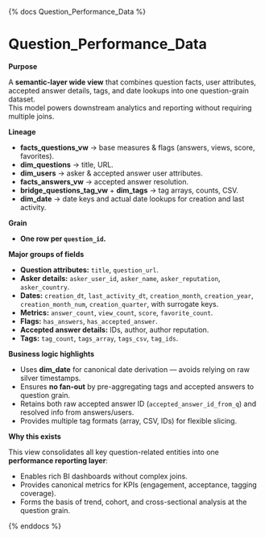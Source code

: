 {% docs Question_Performance_Data %}

# Question_Performance_Data 

**Purpose**

A **semantic-layer wide view** that combines question facts, user attributes, accepted answer details, tags, and date lookups into one question-grain dataset.  
This model powers downstream analytics and reporting without requiring multiple joins.

**Lineage**

- **facts_questions_vw** → base measures & flags (answers, views, score, favorites).  
- **dim_questions** → title, URL.  
- **dim_users** → asker & accepted answer user attributes.  
- **facts_answers_vw** → accepted answer resolution.  
- **bridge_questions_tag_vw** + **dim_tags** → tag arrays, counts, CSV.  
- **dim_date** → date keys and actual date lookups for creation and last activity.

**Grain**

- **One row per `question_id`.**

**Major groups of fields**

- **Question attributes:** `title`, `question_url`.  
- **Asker details:** `asker_user_id`, `asker_name`, `asker_reputation`, `asker_country`.  
- **Dates:** `creation_dt`, `last_activity_dt`, `creation_month`, `creation_year`, `creation_month_num`, `creation_quarter`, with surrogate keys.  
- **Metrics:** `answer_count`, `view_count`, `score`, `favorite_count`.  
- **Flags:** `has_answers`, `has_accepted_answer`.  
- **Accepted answer details:** IDs, author, author reputation.  
- **Tags:** `tag_count`, `tags_array`, `tags_csv`, `tag_ids`.

**Business logic highlights**

- Uses **dim_date** for canonical date derivation — avoids relying on raw silver timestamps.  
- Ensures **no fan-out** by pre-aggregating tags and accepted answers to question grain.  
- Retains both raw accepted answer ID (`accepted_answer_id_from_q`) and resolved info from answers/users.  
- Provides multiple tag formats (array, CSV, IDs) for flexible slicing.

**Why this exists**

This view consolidates all key question-related entities into one **performance reporting layer**:  
- Enables rich BI dashboards without complex joins.  
- Provides canonical metrics for KPIs (engagement, acceptance, tagging coverage).  
- Forms the basis of trend, cohort, and cross-sectional analysis at the question grain.

{% enddocs %}